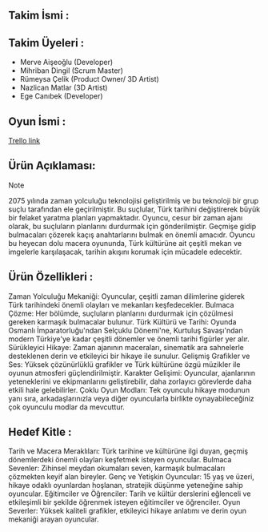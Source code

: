 ## Takim İsmi : 

## Takim Üyeleri :
- Merve Aişeoğlu (Developer)
- Mihriban Dingil (Scrum Master)
- Rümeysa Çelik (Product Owner/ 3D Artist)
- Nazlican Matlar (3D Artist)
- Ege Canıbek (Developer)
## Oyun İsmi :

[Trello link ](https://trello.com/b/KonyeQ8c/my-trello-board)

## Ürün Açıklaması:
> [!NOTE]
> 2075 yılında zaman yolculuğu teknolojisi geliştirilmiş ve bu teknoloji bir grup suçlu tarafından ele geçirilmiştir. Bu suçlular, Türk tarihini değiştirerek büyük bir felaket yaratma planları yapmaktadır. Oyuncu, cesur bir zaman ajanı olarak, bu suçluların planlarını durdurmak için gönderilmiştir. Geçmişe gidip bulmacaları çözerek kaçış anahtarlarını bulmak en önemli amacıdr. Oyuncu bu heyecan dolu macera oyununda, Türk kültürüne ait çeşitli mekan ve imgelerle karşılaşacak, tarihin akışını korumak için mücadele edecektir.

## Ürün Özellikleri :
Zaman Yolculuğu Mekaniği: Oyuncular, çeşitli zaman dilimlerine giderek Türk tarihindeki önemli olayları ve mekanları keşfedecekler.
Bulmaca Çözme: Her bölümde, suçluların planlarını durdurmak için çözülmesi gereken karmaşık bulmacalar bulunur.
Türk Kültürü ve Tarihi: Oyunda Osmanlı İmparatorluğu'ndan Selçuklu Dönemi'ne, Kurtuluş Savaşı'ndan modern Türkiye'ye kadar çeşitli dönemler ve önemli tarihi figürler yer alır.
Sürükleyici Hikaye: Zaman ajanının maceraları, sinematik ara sahnelerle desteklenen derin ve etkileyici bir hikaye ile sunulur.
Gelişmiş Grafikler ve Ses: Yüksek çözünürlüklü grafikler ve Türk kültürüne özgü müzikler ile oyunun atmosferi güçlendirilmiştir.
Karakter Gelişimi: Oyuncular, ajanlarının yeteneklerini ve ekipmanlarını geliştirebilir, daha zorlayıcı görevlerde daha etkili hale gelebilirler.
Çoklu Oyun Modları: Tek oyunculu hikaye modunun yanı sıra, arkadaşlarınızla veya diğer oyuncularla birlikte oynayabileceğiniz çok oyunculu modlar da mevcuttur.
## Hedef Kitle :
Tarih ve Macera Meraklıları: Türk tarihine ve kültürüne ilgi duyan, geçmiş dönemlerdeki önemli olayları keşfetmek isteyen oyuncular.
Bulmaca Sevenler: Zihinsel meydan okumaları seven, karmaşık bulmacaları çözmekten keyif alan bireyler.
Genç ve Yetişkin Oyuncular: 15 yaş ve üzeri, hikaye odaklı oyunlardan hoşlanan, stratejik düşünme yeteneğine sahip oyuncular.
Eğitimciler ve Öğrenciler: Tarih ve kültür derslerini eğlenceli ve etkileşimli bir şekilde öğrenmek isteyen eğitimciler ve öğrenciler.
Oyun Severler: Yüksek kaliteli grafikler, etkileyici hikaye anlatımı ve derin oyun mekaniği arayan oyuncular.





